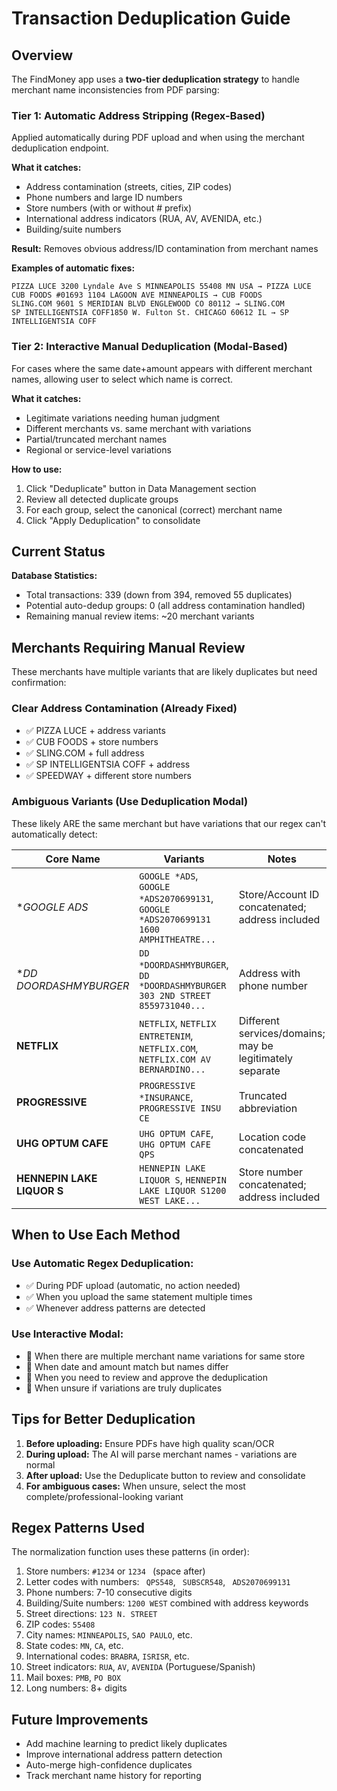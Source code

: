 # Transaction Deduplication Guide

## Overview

The FindMoney app uses a **two-tier deduplication strategy** to handle merchant name inconsistencies from PDF parsing:

### Tier 1: Automatic Address Stripping (Regex-Based)
Applied automatically during PDF upload and when using the merchant deduplication endpoint.

**What it catches:**
- Address contamination (streets, cities, ZIP codes)
- Phone numbers and large ID numbers
- Store numbers (with or without # prefix)
- International address indicators (RUA, AV, AVENIDA, etc.)
- Building/suite numbers

**Result:** Removes obvious address/ID contamination from merchant names

**Examples of automatic fixes:**
```
PIZZA LUCE 3200 Lyndale Ave S MINNEAPOLIS 55408 MN USA → PIZZA LUCE
CUB FOODS #01693 1104 LAGOON AVE MINNEAPOLIS → CUB FOODS
SLING.COM 9601 S MERIDIAN BLVD ENGLEWOOD CO 80112 → SLING.COM
SP INTELLIGENTSIA COFF1850 W. Fulton St. CHICAGO 60612 IL → SP INTELLIGENTSIA COFF
```

### Tier 2: Interactive Manual Deduplication (Modal-Based)
For cases where the same date+amount appears with different merchant names, allowing user to select which name is correct.

**What it catches:**
- Legitimate variations needing human judgment
- Different merchants vs. same merchant with variations
- Partial/truncated merchant names
- Regional or service-level variations

**How to use:**
1. Click "Deduplicate" button in Data Management section
2. Review all detected duplicate groups
3. For each group, select the canonical (correct) merchant name
4. Click "Apply Deduplication" to consolidate

## Current Status

**Database Statistics:**
- Total transactions: 339 (down from 394, removed 55 duplicates)
- Potential auto-dedup groups: 0 (all address contamination handled)
- Remaining manual review items: ~20 merchant variants

## Merchants Requiring Manual Review

These merchants have multiple variants that are likely duplicates but need confirmation:

### Clear Address Contamination (Already Fixed)
- ✅ PIZZA LUCE + address variants
- ✅ CUB FOODS + store numbers
- ✅ SLING.COM + full address
- ✅ SP INTELLIGENTSIA COFF + address
- ✅ SPEEDWAY + different store numbers

### Ambiguous Variants (Use Deduplication Modal)
These likely ARE the same merchant but have variations that our regex can't automatically detect:

| Core Name | Variants | Notes |
|-----------|----------|-------|
| **GOOGLE *ADS** | `GOOGLE *ADS`, `GOOGLE *ADS2070699131`, `GOOGLE *ADS2070699131 1600 AMPHITHEATRE...` | Store/Account ID concatenated; address included |
| **DD *DOORDASHMYBURGER** | `DD *DOORDASHMYBURGER`, `DD *DOORDASHMYBURGER 303 2ND STREET 8559731040...` | Address with phone number |
| **NETFLIX** | `NETFLIX`, `NETFLIX ENTRETENIM`, `NETFLIX.COM`, `NETFLIX.COM AV BERNARDINO...` | Different services/domains; may be legitimately separate |
| **PROGRESSIVE** | `PROGRESSIVE *INSURANCE`, `PROGRESSIVE INSU CE` | Truncated abbreviation |
| **UHG OPTUM CAFE** | `UHG OPTUM CAFE`, `UHG OPTUM CAFE QPS` | Location code concatenated |
| **HENNEPIN LAKE LIQUOR S** | `HENNEPIN LAKE LIQUOR S`, `HENNEPIN LAKE LIQUOR S1200 WEST LAKE...` | Store number concatenated; address included |

## When to Use Each Method

### Use Automatic Regex Deduplication:
- ✅ During PDF upload (automatic, no action needed)
- ✅ When you upload the same statement multiple times
- ✅ Whenever address patterns are detected

### Use Interactive Modal:
- 🔄 When there are multiple merchant name variations for same store
- 🔄 When date and amount match but names differ
- 🔄 When you need to review and approve the deduplication
- 🔄 When unsure if variations are truly duplicates

## Tips for Better Deduplication

1. **Before uploading:** Ensure PDFs have high quality scan/OCR
2. **During upload:** The AI will parse merchant names - variations are normal
3. **After upload:** Use the Deduplicate button to review and consolidate
4. **For ambiguous cases:** When unsure, select the most complete/professional-looking variant

## Regex Patterns Used

The normalization function uses these patterns (in order):

1. Store numbers: `#1234` or `1234 ` (space after)
2. Letter codes with numbers: ` QPS548`, ` SUBSCR548`, ` ADS2070699131`
3. Phone numbers: 7-10 consecutive digits
4. Building/Suite numbers: `1200 WEST` combined with address keywords
5. Street directions: `123 N. STREET`
6. ZIP codes: `55408`
7. City names: `MINNEAPOLIS`, `SAO PAULO`, etc.
8. State codes: `MN`, `CA`, etc.
9. International codes: `BRABRA`, `ISRISR`, etc.
10. Street indicators: `RUA`, `AV`, `AVENIDA` (Portuguese/Spanish)
11. Mail boxes: `PMB`, `PO BOX`
12. Long numbers: 8+ digits

## Future Improvements

- Add machine learning to predict likely duplicates
- Improve international address pattern detection
- Auto-merge high-confidence duplicates
- Track merchant name history for reporting
